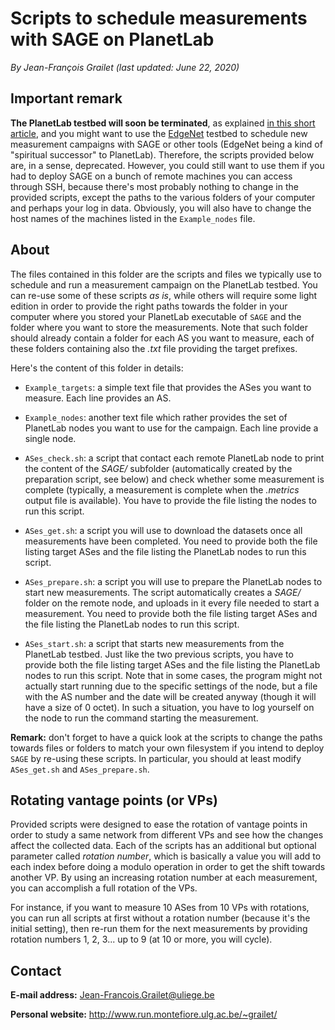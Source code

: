 # Scripts to schedule measurements with SAGE on PlanetLab

*By Jean-François Grailet (last updated: June 22, 2020)*

## Important remark

**The PlanetLab testbed will soon be terminated**, as explained 
[in this short article](https://www.systemsapproach.org/blog/its-been-a-fun-ride), and you might 
want to use the [EdgeNet](https://edge-net.org/) testbed to schedule new measurement campaigns 
with SAGE or other tools (EdgeNet being a kind of "spiritual successor" to PlanetLab). Therefore, 
the scripts provided below are, in a sense, deprecated. However, you could still want to use them 
if you had to deploy SAGE on a bunch of remote machines you can access through SSH, because 
there's most probably nothing to change in the provided scripts, except the paths to the various 
folders of your computer and perhaps your log in data. Obviously, you will also have to change the 
host names of the machines listed in the `Example_nodes` file.

## About

The files contained in this folder are the scripts and files we typically use to schedule and run 
a measurement campaign on the PlanetLab testbed. You can re-use some of these scripts _as is_, 
while others will require some light edition in order to provide the right paths towards the 
folder in your computer where you stored your PlanetLab executable of `SAGE` and the folder where 
you want to store the measurements. Note that such folder should already contain a folder for each 
AS you want to measure, each of these folders containing also the *.txt* file providing the target 
prefixes.

Here's the content of this folder in details:

* `Example_targets`: a simple text file that provides the ASes you want to measure. Each line 
  provides an AS.

* `Example_nodes`: another text file which rather provides the set of PlanetLab nodes you want 
  to use for the campaign. Each line provide a single node.

* `ASes_check.sh`: a script that contact each remote PlanetLab node to print the content of the 
  *SAGE/* subfolder (automatically created by the preparation script, see below) and check whether 
  some measurement is complete (typically, a measurement is complete when the *.metrics* output 
  file is available). You have to provide the file listing the nodes to run this script.

* `ASes_get.sh`: a script you will use to download the datasets once all measurements have been 
  completed. You need to provide both the file listing target ASes and the file listing the 
  PlanetLab nodes to run this script.

* `ASes_prepare.sh`: a script you will use to prepare the PlanetLab nodes to start new 
  measurements. The script automatically creates a *SAGE/* folder on the remote node, and uploads 
  in it every file needed to start a measurement. You need to provide both the file listing target 
  ASes and the file listing the PlanetLab nodes to run this script.

* `ASes_start.sh`: a script that starts new measurements from the PlanetLab testbed. Just like 
  the two previous scripts, you have to provide both the file listing target ASes and the file 
  listing the PlanetLab nodes to run this script. Note that in some cases, the program might not 
  actually start running due to the specific settings of the node, but a file with the AS number 
  and the date will be created anyway (though it will have a size of 0 octet). In such a 
  situation, you have to log yourself on the node to run the command starting the measurement.

**Remark:** don't forget to have a quick look at the scripts to change the paths towards files 
or folders to match your own filesystem if you intend to deploy `SAGE` by re-using these scripts. 
In particular, you should at least modify `ASes_get.sh` and `ASes_prepare.sh`.

## Rotating vantage points (or VPs)

Provided scripts were designed to ease the rotation of vantage points in order to study a same 
network from different VPs and see how the changes affect the collected data. Each of the scripts 
has an additional but optional parameter called _rotation number_, which is basically a value you 
will add to each index before doing a modulo operation in order to get the shift towards another 
VP. By using an increasing rotation number at each measurement, you can accomplish a full rotation 
of the VPs.

For instance, if you want to measure 10 ASes from 10 VPs with rotations, you can run all scripts 
at first without a rotation number (because it's the initial setting), then re-run them for the 
next measurements by providing rotation numbers 1, 2, 3... up to 9 (at 10 or more, you will 
cycle).

## Contact

**E-mail address:** Jean-Francois.Grailet@uliege.be

**Personal website:** http://www.run.montefiore.ulg.ac.be/~grailet/
